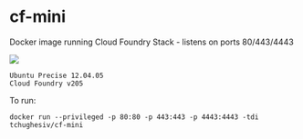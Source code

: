 # cf-mini
Docker image running Cloud Foundry Stack - listens on ports 80/443/4443

[![](https://badge.imagelayers.io/tchughesiv/cf-mini.svg)](https://imagelayers.io/?images=tchughesiv/cf-mini:latest 'Get your own badge on imagelayers.io')

    Ubuntu Precise 12.04.05
    Cloud Foundry v205

To run:
```
docker run --privileged -p 80:80 -p 443:443 -p 4443:4443 -tdi tchughesiv/cf-mini
```
